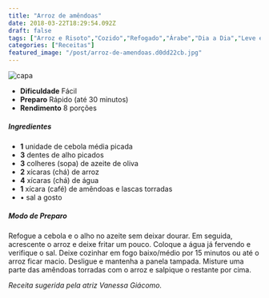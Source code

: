 ```yaml
---
title: "Arroz de amêndoas"
date: 2018-03-22T18:29:54.092Z
draft: false
tags: ["Arroz e Risoto","Cozido","Refogado","Árabe","Dia a Dia","Leve e Saudável","Alimentação saudável","Arroz","receita fácil","Receitas","Receitas rápidas","Receitas simples e fáceis","Vanessa Giácomo"]
categories: ["Receitas"]
featured_image: "/post/arroz-de-amendoas.d0dd22cb.jpg"
---
```


![capa](/post/arroz-de-amendoas.d0dd22cb.jpg)

*   **Dificuldade** Fácil
*   **Preparo** Rápido (até 30 minutos)
*   **Rendimento** 8 porções

##### Ingredientes

*   **1** unidade de cebola média picada
*   **3** dentes de alho picados
*   **3** colheres (sopa) de azeite de oliva
*   **2** xícaras (chá) de arroz
*   **4** xícaras (chá) de água
*   **1** xícara (café) de amêndoas e lascas torradas
*   • sal a gosto

##### Modo de Preparo

Refogue a cebola e o alho no azeite sem deixar dourar. Em seguida, acrescente o arroz e deixe fritar um pouco. Coloque a água já fervendo e verifique o sal. Deixe cozinhar em fogo baixo/médio por 15 minutos ou até o arroz ficar macio. Desligue e mantenha a panela tampada. Misture uma parte das amêndoas torradas com o arroz e salpique o restante por cima.

_Receita sugerida pela atriz Vanessa Giácomo._
